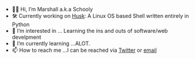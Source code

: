 - 👋🏾 Hi, I’m Marshall a.k.a Schooly
- 🛠 Currently working on [Husk](https://github.com/SchoolyB/Husk): A Linux OS based Shell written entirely in Python 
- 👀 I’m interested in ... Learning the ins and outs of software/web develpment
- 🌱 I’m currently learning ...ALOT.
- 📫 How to reach me ...I can be reached via [Twitter](https://twitter.com/MarshallBCodes) or [email](MarshallBCodes@gmail.com)
